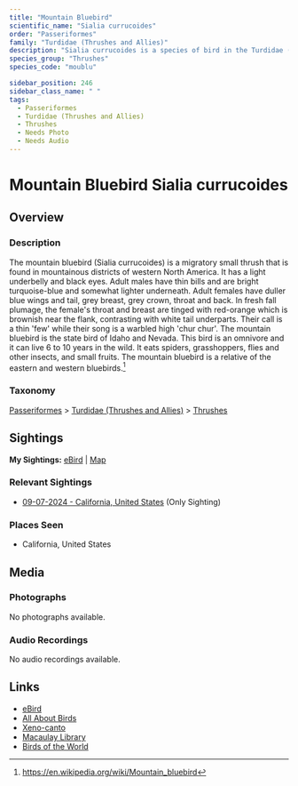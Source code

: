 ```yaml
---
title: "Mountain Bluebird"
scientific_name: "Sialia currucoides"
order: "Passeriformes"
family: "Turdidae (Thrushes and Allies)"
description: "Sialia currucoides is a species of bird in the Turdidae (Thrushes and Allies) family. It has been observed 1 times."
species_group: "Thrushes"
species_code: "moublu"

sidebar_position: 246
sidebar_class_name: " "
tags: 
  - Passeriformes
  - Turdidae (Thrushes and Allies)
  - Thrushes
  - Needs Photo
  - Needs Audio
---
```


# Mountain Bluebird <span className='sci_name'>Sialia currucoides</span>

## Overview

### Description
The mountain bluebird (Sialia currucoides) is a migratory small thrush that is found in mountainous districts of western North America. It has a light underbelly and black eyes. Adult males have thin bills and are bright turquoise-blue and somewhat lighter underneath. Adult females have duller blue wings and tail, grey breast, grey crown, throat and back. In fresh fall plumage, the female's throat and breast are tinged with red-orange which is brownish near the flank, contrasting with white tail underparts. Their call is a thin 'few' while their song is a warbled high 'chur chur'. The mountain bluebird is the state bird of Idaho and Nevada. This bird is an omnivore and it can live 6 to 10 years in the wild. It eats spiders, grasshoppers, flies and other insects, and small fruits. The mountain bluebird is a relative of the eastern and western bluebirds.[^1]

[^1]: https://en.wikipedia.org/wiki/Mountain_bluebird

### Taxonomy
[Passeriformes](/tags/passeriformes) > [Turdidae (Thrushes and Allies)](/tags/turdidae-thrushes-and-allies) > [Thrushes](/tags/thrushes)


## Sightings

**My Sightings:** [eBird](https://ebird.org/lifelist?r=world&time=life&spp=moublu) | [Map](/map?species_code=moublu)

### Relevant Sightings

* [09-07-2024 - California, United States](https://ebird.org/checklist/S194340002) (Only Sighting)

### Places Seen

* California, United States



## Media
### Photographs
No photographs available.

### Audio Recordings
No audio recordings available.

## Links
* [eBird](https://ebird.org/species/moublu) 
* [All About Birds](https://www.allaboutbirds.org/guide/moublu) 
* [Xeno-canto](https://www.xeno-canto.org/species/sialia-currucoides) 
* [Macaulay Library](https://search.macaulaylibrary.org/catalog?taxonCode=moublu&sort=rating_rank_desc)
* [Birds of the World](https://birdsoftheworld.org/bow/species/moublu)
